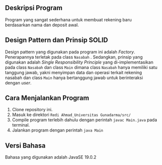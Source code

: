 ## Deskripsi Program

Program yang sangat sederhana untuk membuat rekening baru berdasarkan nama dan deposit awal.

## Design Pattern dan Prinsip SOLID

Design pattern yang digunakan pada program ini adalah _Factory_. Penerapannya terletak pada class `Nasabah` . Sedangkan, prinsip yang digunakan adalah _Single Responsibility Principle_ yang di-implementasikan pada class `Nasabah` dan class `Main` dimana class `Nasabah` hanya memiliki satu tanggung jawab, yakni menyimpan data dan operasi terkait rekening nasabah dan class `Main` hanya bertanggung jawab untuk berinteraksi dengan _user_.

## Cara Menjalankan Program

1. Clone repository ini.
2. Masuk ke direktori `Redi Ahmad_Universitas Gunadarma/src/`
3. Compile program terlebih dahulu dengan perintah `javac Main.java` pada terminal.
4. Jalankan program dengan perintah `java Main`

## Versi Bahasa

Bahasa yang digunakan adalah JavaSE 19.0.2
